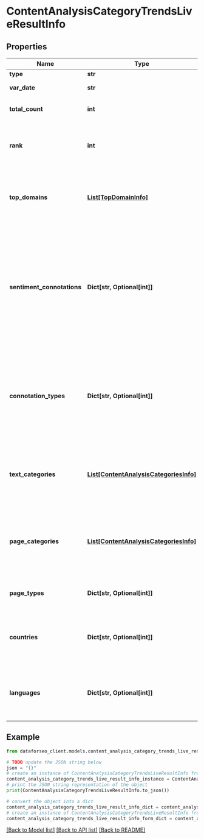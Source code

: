 # ContentAnalysisCategoryTrendsLiveResultInfo


## Properties

Name | Type | Description | Notes
------------ | ------------- | ------------- | -------------
**type** | **str** | type of element | [optional] 
**var_date** | **str** | date for which the data is provided | [optional] 
**total_count** | **int** | total number of results in our database relevant to your request | [optional] 
**rank** | **int** | rank of all URLs citing the keyword normalized sum of ranks of all URLs citing the target keyword for the given date | [optional] 
**top_domains** | [**List[TopDomainInfo]**](TopDomainInfo.md) | top domains citing the target keyword contains objects with top domains citing the target category and citation count per each domain | [optional] 
**sentiment_connotations** | **Dict[str, Optional[int]]** | sentiment connotations contains sentiments (emotional reactions) related to the target category citation and the number of citations per each sentiment possible connotations: \&quot;anger\&quot;, \&quot;fear\&quot;, \&quot;happiness\&quot;, \&quot;love\&quot;, \&quot;sadness\&quot;, \&quot;share\&quot;, \&quot;neutral\&quot;, \&quot;fun\&quot; | [optional] 
**connotation_types** | **Dict[str, Optional[int]]** | connotation types contains types of sentiments (sentiment polarity) related to the category citation and citation count per each sentiment type possible connotation types: \&quot;positive\&quot;, \&quot;negative\&quot;, \&quot;neutral\&quot; | [optional] 
**text_categories** | [**List[ContentAnalysisCategoriesInfo]**](ContentAnalysisCategoriesInfo.md) | text categories contains objects with text categories and citation count in each text category to obtain a full list of available categories, refer to the Categories endpoint | [optional] 
**page_categories** | [**List[ContentAnalysisCategoriesInfo]**](ContentAnalysisCategoriesInfo.md) | page categories contains objects with page categories and citation count in each page category to obtain a full list of available categories, refer to the Categories endpoint | [optional] 
**page_types** | **Dict[str, Optional[int]]** | page types contains page types and citation count per each page type | [optional] 
**countries** | **Dict[str, Optional[int]]** | countries contains countries and citation count in each country to obtain a full list of available countries, refer to the Locations endpoint | [optional] 
**languages** | **Dict[str, Optional[int]]** | languages contains languages and citation count in each language to obtain a full list of available languages, refer to the Languages endpoint | [optional] 

## Example

```python
from dataforseo_client.models.content_analysis_category_trends_live_result_info import ContentAnalysisCategoryTrendsLiveResultInfo

# TODO update the JSON string below
json = "{}"
# create an instance of ContentAnalysisCategoryTrendsLiveResultInfo from a JSON string
content_analysis_category_trends_live_result_info_instance = ContentAnalysisCategoryTrendsLiveResultInfo.from_json(json)
# print the JSON string representation of the object
print(ContentAnalysisCategoryTrendsLiveResultInfo.to_json())

# convert the object into a dict
content_analysis_category_trends_live_result_info_dict = content_analysis_category_trends_live_result_info_instance.to_dict()
# create an instance of ContentAnalysisCategoryTrendsLiveResultInfo from a dict
content_analysis_category_trends_live_result_info_form_dict = content_analysis_category_trends_live_result_info.from_dict(content_analysis_category_trends_live_result_info_dict)
```
[[Back to Model list]](../README.md#documentation-for-models) [[Back to API list]](../README.md#documentation-for-api-endpoints) [[Back to README]](../README.md)


